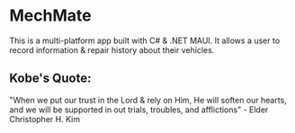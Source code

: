 # MechMate
This is a multi-platform app built with C# &amp; .NET MAUI. It allows a user to record information &amp; repair history about their vehicles.

## Kobe's Quote:
"When we put our trust in the Lord & rely on Him, He will soften our hearts, and we will be supported in out trials, troubles, and afflictions" - Elder Christopher H. Kim
